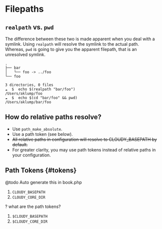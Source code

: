 <!--
id: filepaths
tags: ''
-->

# Filepaths

## `realpath` vs. `pwd`

The difference between these two is made apparent when you deal with a symlink. Using `realpath` will resolve the symlink to the actual path. Whereas, `pwd` is going to give you the apparent filepath, that is an unresolved symlink.

```text
.
├── bar
│   └── foo -> ../foo
└── foo

3 directories, 0 files
☁  $  echo $(realpath "bar/foo")
/Users/aklump/foo
☁  $  echo $(cd "bar/foo" && pwd)
/Users/aklump/bar/foo
```

## How do relative paths resolve?

* Use `path_make_absolute`.
* Use a path token (see below).
* <s>All relative paths in configuration will resolve to CLOUDY_BASEPATH by default.</s>
* For greater clarity, you may use path tokens instead of relative paths in your configuration.

## Path Tokens {#tokens}

@todo Auto generate this in book.php

1. `CLOUDY_BASEPATH`
1. `CLOUDY_CORE_DIR`

? what are the path tokens?

1. `$CLOUDY_BASEPATH`
1. `$CLOUDY_CORE_DIR`
